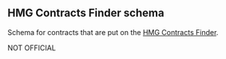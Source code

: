## HMG Contracts Finder schema

Schema for contracts that are put on the [HMG Contracts Finder](https://contractsfinder.service.gov.uk).

NOT OFFICIAL